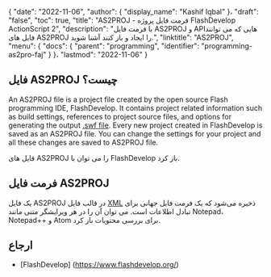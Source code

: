 {
  "date": "2022-11-06",
  "author": {
    "display_name": "Kashif Iqbal"
}،
  "draft": "false",
  "toc": true,
  "title": "AS2PROJ - فرمت فایل پروژه FlashDevelop ActionScript 2",
  "description": "با فرمت فایل AS2PROJ و APIهایی که می توانند فایل های AS2PROJ را ایجاد و باز کنند آشنا شوید.",
  "linktitle": "AS2PROJ",
  "menu": {
    "docs": {
      "parent": "programming",
      "identifier": "programming-as2pro-faj"
}
}،
  "lastmod": "2022-11-06"
}

## فایل AS2PROJ چیست؟

An AS2PROJ file is a project file created by the open source Flash programming IDE, FlashDevelop. It contains project related information such as build settings, references to project source files, and options for generating the output [.swf file](/page-description-language/swf/). Every new project created in FlashDevelop is saved as an AS2PROJ file. You can change the settings for your project and all these changes are saved to AS2PROJ file.

فایل های AS2PROJ را می توان با FlashDevelop باز کرد.

## فرمت فایل AS2PROJ

یک فایل AS2PROJ در قالب فایل [XML](/web/xml/) ذخیره می‌شود که یک فرمت فایل جهانی برای تبادل اطلاعات است. می توان آن را در هر ویرایشگر متنی مانند Notepad، Notepad++ و Atom برای بررسی محتویات باز کرد.

## ارجاع ##

* [FlashDevelop] (https://www.flashdevelop.org/)


